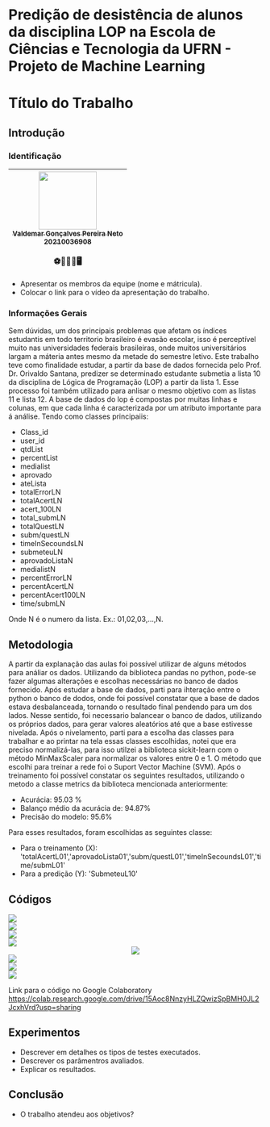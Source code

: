 # Predição de desistência de alunos da disciplina LOP na Escola de Ciências e Tecnologia da UFRN - Projeto de Machine Learning

# Título do Trabalho 

## Introdução

### Identificação 
| [<img src="https://user-images.githubusercontent.com/108936921/231314406-7d757d0e-c097-416c-bb28-6d830ea41d2f.png" width=115><br><sub>Valdemar Gonçalves Pereira Neto<br>20210036908</br></sub>](https://github.com/Valdemar-Neto)<br> ⚽👨‍💻🐧🖥️| 
| :---: | 

* Apresentar os membros da equipe (nome e mátricula). 
* Colocar o link para o vídeo da apresentação do trabalho. 

### Informações Gerais 
Sem dúvidas, um dos principais problemas que afetam os índices estudantis em todo territorio brasileiro é evasão escolar, isso é perceptível muito nas universidades federais brasileiras, onde muitos universitários largam a máteria antes mesmo da metade do semestre letivo. Este trabalho teve como finalidade estudar, a partir da base de dados fornecida pelo Prof. Dr. Orivaldo Santana, predizer se determinado estudante submetia a lista 10 da disciplina de Lógica de Programação (LOP) a partir da lista 1. Esse processo foi também utilizado para anlisar o mesmo objetivo com as listas 11 e lista 12.
A base de dados do lop é compostas por muitas linhas e colunas, em que cada linha é caracterizada por um atributo importante para á análise. Tendo como classes principaiis:
- Class_id
- user_id
- qtdList
- percentList
- medialist
- aprovado
- ateLista
- totalErrorLN
- totalAcertLN
- acert_100LN
- total_submLN
- totalQuestLN
- subm/questLN
- timeInSecoundsLN
- submeteuLN
- aprovadoListaN
- medialistN
- percentErrorLN
- percentAcertLN
- percentAcert100LN
- time/submLN

Onde N é o numero da lista. Ex.: 01,02,03,...,N.

## Metodologia 
A partir da explanação das aulas foi possível utilizar de alguns métodos para análiar os dados. Utilizando da biblioteca pandas no python, pode-se fazer algumas alterações e escolhas necessárias no banco de dados fornecido. Após estudar a base de dados, parti para ihteração entre o python o banco de dodos, onde foi possível constatar que a base de dados estava desbalanceada, tornando o resultado final pendendo para um dos lados. Nesse sentido, foi necessario balancear o banco de dados, utilizando os próprios dados, para gerar valores aleatórios até que a base estivesse nivelada.
Após o nivelamento, parti para a escolha das classes para trabalhar e ao printar na tela essas classes escolhidas, notei que era preciso normalizá-las, para isso utilzei a biblioteca sickit-learn com o método MinMaxScaler para normalizar os valores entre 0 e 1. O método que escolhi para treinar a rede foi o Suport Vector Machine (SVM). Após o treinamento foi possível constatar os seguintes resultados, utilizando o metodo a classe metrics da biblioteca mencionada anteriormente:
- Acurácia: 95.03 %
- Balanço médio da acurácia de: 94.87%
- Precisão do modelo: 95.6%

Para esses resultados, foram escolhidas as seguintes classe:
- Para o treinamento (X): 'totalAcertL01','aprovadoLista01','subm/questL01','timeInSecoundsL01','time/submL01'
- Para a predição (Y): 'SubmeteuL10'
## Códigos 
<div align = "left">
  <img src="https://github.com/Valdemar-Neto/Projeto-Predi-o---Machine-Learning/assets/108936921/c8340988-3e68-4e84-a8f2-24570397ae7a">  
</div>

<div align = "left">
  <img src="https://github.com/Valdemar-Neto/Code-Recognition-color-/assets/108936921/e9be41ce-d8a0-4ea1-bb4e-e859efef085c">  
</div>

<div align = "left">
  <img src="https://github.com/Valdemar-Neto/Code-Recognition-color-/assets/108936921/a990ab9c-28db-4d21-acf2-47b8e51ebeba">  
</div>

<div align = "left">
  <img src="https://github.com/Valdemar-Neto/Code-Recognition-color-/assets/108936921/e23995ad-47dc-488d-87eb-bf9025b3aa8f">  
</div>

<div align = "center">
  <img src="https://github.com/Valdemar-Neto/Code-Recognition-color-/assets/108936921/56d3eb2c-b0b4-4ede-ac79-8ccc1e648e7b">  
</div>

<div align = "left">
  <img src="https://github.com/Valdemar-Neto/Code-Recognition-color-/assets/108936921/3a08f038-546a-4a4a-8b39-d1f195188434">  
</div>

<div align = "left">
  <img src="https://github.com/Valdemar-Neto/Code-Recognition-color-/assets/108936921/7abbf54d-0620-4d7b-b090-632f8d39ff31">  
</div>

<div align = "left">
  <img src="https://github.com/Valdemar-Neto/Code-Recognition-color-/assets/108936921/036fb115-7dc7-4832-a314-6f8c4390f683">  
</div>

Link para o código no Google Colaboratory
https://colab.research.google.com/drive/15Aoc8NnzyHLZQwizSpBMH0JL2JcxhVrd?usp=sharing

## Experimentos 
* Descrever em detalhes os tipos de testes executados. 
* Descrever os parâmentros avaliados. 
* Explicar os resultados. 

## Conclusão 
* O trabalho atendeu aos objetivos? 
